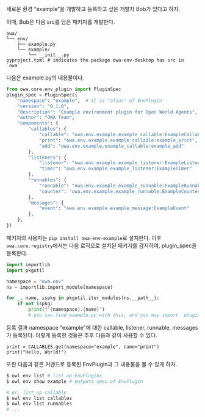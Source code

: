 새로운 환경 “example”을 개발하고 등록하고 싶은 개발자 Bob가 있다고 하자.

이때, Bob은 다음 src를 담은 패키지를 개발한다.
```
owa/
└── env/
    ├── example.py
    └── example/
        └── __init__.py
pyproject.toml # indicates the package owa-env-desktop has src in `owa`
```

다음은 example.py의 내용물이다.
```py
from owa.core.env_plugin import PluginSpec
plugin_spec = PluginSpec({
    "namespace": "example",  # it is "alias" of EnvPlugin
    "version": "0.1.0",
    "description": "Example environment plugin for Open World Agents",
    "author": "OWA Team",
    "components": {
        "callables": {
            "callable": "owa.env.example.example_callable:ExampleCallable",
            "print": "owa.env.example.example_callable:example_print",
            "add": "owa.env.example.example_callable:example_add"
        },
        "listeners": {
            "listener": "owa.env.example.example_listener:ExampleListener",
            "timer": "owa.env.example.example_listener:ExampleTimer"
        },
        "runnables": {
            "runnable": "owa.env.example.example_runnable:ExampleRunnable",
            "counter": "owa.env.example.example_runnable:ExampleCounter"
        },
        "messages": {
            "event": "owa.env.example.example_message:ExampleEvent"
        },
    },
})
```


패키지의 사용자는 `pip install owa-env-example`로 설치한다.
이후 `owa.core.registry`에서는 다음 로직으로 설치된 패키지를 감지하여, plugin_spec을 등록한다.


```python
import importlib
import pkgutil

namespace = "owa.env"
ns = importlib.import_module(namespace)

for _, name, ispkg in pkgutil.iter_modules(ns.__path__):
    if not ispkg:
        print(f"{namespace}.{name}")
        # you can find example.py with this, and you may import `plugin_spec` from the file.
```

등록 결과 namespace "example"에 대한 callable, listener, runnable, messages가 등록된다.
이렇게 등록한 것들은 추후 다음과 같이 사용할 수 있다.

```
print = CALLABLES.get(namespace="example", name="print") 
print("Hello, World!") 
```

또한 다음과 같은 커맨드로 등록된 EnvPlugin과 그 내용물을 볼 수 있게 하자.
```sh
$ owl env list # list up EnvPlugins
$ owl env show example # outputs spec of EnvPlugin

# or, list up callable
$ owl env list callables
$ owl env list runnables
# ...
```
